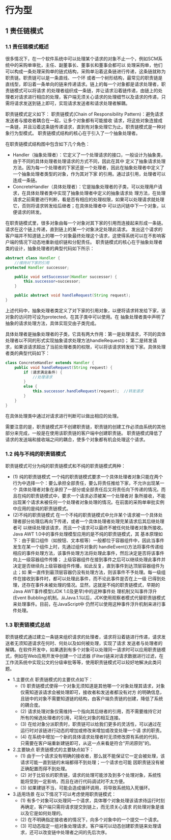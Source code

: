 # 行为型

## 1 责任链模式

### 1.1 责任链模式概述
很多情况下，在一个软件系统中可以处理某个请求的对象不止一个，例如SCM系统中的采购单审批，主任、副董事长、董事长和董事会都可以
处理采购单，他们可以构成一条处理采购单的链式结构，采购单沿着这条链进行传递，这条链就称为职责链。职责链可以是一条直线、一个环
或者一个树形结构，最常见的职责链是直线型，即沿着一条单向的链来传递请求。链上的每一个对象都是请求处理者，职责链模式可以将请求
的处理者组织成一条链，并让请求沿着链传递，由链上的处理者对请求进行相应的处理，客户端无须关心请求的处理细节以及请求的传递，只
需将请求发送到链上即可，实现请求发送者和请求处理者解耦。

职责链模式定义如下： 职责链模式(Chain of Responsibility Pattern)：避免请求发送者与接收者耦合在一起，让多个对象都有可能接收
请求，将这些对象连接成一条链，并且沿着这条链传递请求，直到有对象处理它为止。职责链模式是一种对象行为型模式。
职责链模式结构的核心在于引入了一个抽象处理者。

在职责链模式结构图中包含如下几个角色：
- Handler（抽象处理者）：它定义了一个处理请求的接口，一般设计为抽象类，由于不同的具体处理者处理请求的方式不同，因此在其中
定义了抽象请求处理方法。因为每一个处理者的下家还是一个处理者，因此在抽象处理者中定义了一个抽象处理者类型的对象，作为其对下家
的引用。通过该引用，处理者可以连成一条链。
- ConcreteHandler（具体处理者）：它是抽象处理者的子类，可以处理用户请求，在具体处理者类中实现了抽象处理者中定义的抽象请求处
理方法，在处理请求之前需要进行判断，看是否有相应的处理权限，如果可以处理请求就处理它，否则将请求转发给后继者；在具体处理者中
可以访问链中下一个对象，以便请求的转发。

在职责链模式里，很多对象由每一个对象对其下家的引用而连接起来形成一条链。请求在这个链上传递，直到链上的某一个对象决定处理此请求。
发出这个请求的客户端并不知道链上的哪一个对象最终处理这个请求，这使得系统可以在不影响客户端的情况下动态地重新组织链和分配责任。
职责链模式的核心在于抽象处理者类的设计，抽象处理者的典型代码如下所示：

```java
abstract class Handler {  
    //维持对下家的引用  
protected Handler successor;  

    public void setSuccessor(Handler successor) {  
        this.successor=successor;  
    }  

    public abstract void handleRequest(String request);  
}
```

上述代码中，抽象处理者类定义了对下家的引用对象，以便将请求转发给下家，该对象的访问符可设为protected，在其子类中可以使用。在
抽象处理者类中声明了抽象的请求处理方法，具体实现交由子类完成。

具体处理者是抽象处理者的子类，它具有两大作用：第一是处理请求，不同的具体处理者以不同的形式实现抽象请求处理方法handleRequest()；
第二是转发请求，如果该请求超出了当前处理者类的权限，可以将该请求转发给下家。具体处理者类的典型代码如下：

```java
class ConcreteHandler extends Handler {  
    public void handleRequest(String request) {  
        if (请求满足条件) {  
            //处理请求  
        }  
        else {  
            this.successor.handleRequest(request);  //转发请求  
        }  
    }  
}
```

在具体处理类中通过对请求进行判断可以做出相应的处理。

需要注意的是，职责链模式并不创建职责链，职责链的创建工作必须由系统的其他部分来完成，一般是在使用该职责链的客户端中创建职责链。
职责链模式降低了请求的发送端和接收端之间的耦合，使多个对象都有机会处理这个请求。


### 1.2 纯与不纯的职责链模式
职责链模式可分为纯的职责链模式和不纯的职责链模式两种：
- (1) 纯的职责链模式
    一个纯的职责链模式要求一个具体处理者对象只能在两个行为中选择一个：要么承担全部责任，要么将责任推给下家，不允许出现某一个
    具体处理者对象在承担了一部分或全部责任后又将责任向下传递的情况。而且在纯的职责链模式中，要求一个请求必须被某一个处理者对
    象所接收，不能出现某个请求未被任何一个处理者对象处理的情况。在前面的采购单审批实例中应用的是纯的职责链模式。
- (2)不纯的职责链模式
    在一个不纯的职责链模式中允许某个请求被一个具体处理者部分处理后再向下传递，或者一个具体处理者处理完某请求后其后继处理者可
    以继续处理该请求，而且一个请求可以最终不被任何处理者对象所接收。Java AWT 1.0中的事件处理模型应用的是不纯的职责链模式，其
    基本原理如下：由于窗口组件（如按钮、文本框等）一般都位于容器组件中，因此当事件发生在某一个组件上时，先通过组件对象的
    handleEvent()方法将事件传递给相应的事件处理方法，该事件处理方法将处理此事件，然后决定是否将该事件向上一级容器组件传播；
    上级容器组件在接到事件之后可以继续处理此事件并决定是否继续向上级容器组件传播，如此反复，直到事件到达顶层容器组件为止；如
    果一直传到最顶层容器仍没有处理方法，则该事件不予处理。每一级组件在接收到事件时，都可以处理此事件，而不论此事件是否在上一级
    已得到处理，还存在事件未被处理的情况。显然，这就是不纯的职责链模式，早期的Java AWT事件模型(JDK 1.0及更早)中的这种事件处
    理机制又叫事件浮升(Event Bubbling)机制。从Java.1.1以后，JDK使用观察者模式代替职责链模式来处理事件。目前，在JavaScript中
    仍然可以使用这种事件浮升机制来进行事件处理。
    
### 1.3 职责链模式总结
职责链模式通过建立一条链来组织请求的处理者，请求将沿着链进行传递，请求发送者无须知道请求在何时、何处以及如何被处理，实现了请求
发送者与处理者的解耦。在软件开发中，如果遇到有多个对象可以处理同一请求时可以应用职责链模式，例如在Web应用开发中创建一个过滤器
(Filter)链来对请求数据进行过滤，在工作流系统中实现公文的分级审批等等，使用职责链模式可以较好地解决此类问题。

- 1.主要优点
职责链模式的主要优点如下：
    - (1) 职责链模式使得一个对象无须知道是其他哪一个对象处理其请求，对象仅需知道该请求会被处理即可，接收者和发送者都没有对方
    的明确信息，且链中的对象不需要知道链的结构，由客户端负责链的创建，降低了系统的耦合度。
    - (2) 请求处理对象仅需维持一个指向其后继者的引用，而不需要维持它对所有的候选处理者的引用，可简化对象的相互连接。
    - (3) 在给对象分派职责时，职责链可以给我们更多的灵活性，可以通过在运行时对该链进行动态的增加或修改来增加或改变处理一个请
    求的职责。
    - (4) 在系统中增加一个新的具体请求处理者时无须修改原有系统的代码，只需要在客户端重新建链即可，从这一点来看是符合“开闭原则”的。
- 2.主要缺点
职责链模式的主要缺点如下：
    - (1) 由于一个请求没有明确的接收者，那么就不能保证它一定会被处理，该请求可能一直到链的末端都得不到处理；一个请求也可能
    因职责链没有被正确配置而得不到处理。
    - (2) 对于比较长的职责链，请求的处理可能涉及到多个处理对象，系统性能将受到一定影响，而且在进行代码调试时不太方便。
    - (3) 如果建链不当，可能会造成循环调用，将导致系统陷入死循环。
- 3.适用场景
在以下情况下可以考虑使用职责链模式：
    - (1) 有多个对象可以处理同一个请求，具体哪个对象处理该请求待运行时刻再确定，客户端只需将请求提交到链上，而无须关心请求
    的处理对象是谁以及它是如何处理的。
    - (2) 在不明确指定接收者的情况下，向多个对象中的一个提交一个请求。
    - (3) 可动态指定一组对象处理请求，客户端可以动态创建职责链来处理请求，还可以改变链中处理者之间的先后次序。